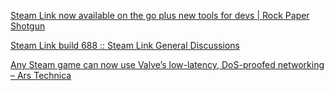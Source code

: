 [Steam Link now available on the go plus new tools for devs | Rock Paper Shotgun](https://www.rockpapershotgun.com/2019/03/14/valve-extend-steam-link-out-of-the-home-and-networking-api-to-all-developers/)

[Steam Link build 688 :: Steam Link General Discussions](https://steamcommunity.com/app/353380/discussions/0/3362406825533023360/)

[Any Steam game can now use Valve’s low-latency, DoS-proofed networking – Ars Technica](https://arstechnica-com.cdn.ampproject.org/v/s/arstechnica.com/gaming/2019/03/valve-brings-dota-2em-s-dos-protected-low-latency-networking-to-all-steam-devs/?amp_js_v=a2&amp_gsa=1&amp=1#referrer=https%3A%2F%2Fwww.google.com&amp_tf=From%20%251%24s&ampshare=https%3A%2F%2Farstechnica.com%2Fgaming%2F2019%2F03%2Fvalve-brings-dota-2em-s-dos-protected-low-latency-networking-to-all-steam-devs%2F)
